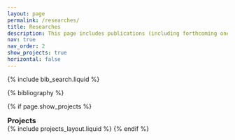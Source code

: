 ```yaml
---
layout: page
permalink: /researches/
title: Researches
description: This page includes publications (including forthcoming ones) and other research-related experiences
nav: true
nav_order: 2
show_projects: true
horizontal: false
---
```


<!-- _pages/publications.md -->

<!-- Bibsearch Feature -->

{% include bib_search.liquid %}

<div class="publications">

{% bibliography %}

</div>


<!-- _pages/projects.md -->
{% if page.show_projects %}
<div style="display: flex; justify-content: space-between; align-items: center;">
    <h3 style="margin: 0;"> Projects </h3>
</div>
{% include projects_layout.liquid %}
{% endif %}

